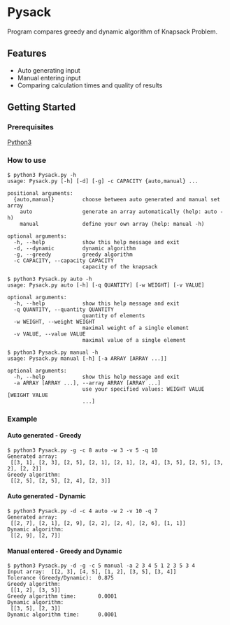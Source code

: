 # Pysack
Program compares greedy and dynamic algorithm of Knapsack Problem.

## Features
- Auto generating input
- Manual entering input
- Comparing calculation times and quality of results



## Getting Started
### Prerequisites

[Python3](https://www.python.org/download/releases/3.0/)

### How to use

```             
$ python3 Pysack.py -h
usage: Pysack.py [-h] [-d] [-g] -c CAPACITY {auto,manual} ...

positional arguments:
  {auto,manual}         choose between auto generated and manual set array
    auto                generate an array automatically (help: auto -h)
    manual              define your own array (help: manual -h)

optional arguments:
  -h, --help            show this help message and exit
  -d, --dynamic         dynamic algorithm
  -g, --greedy          greedy algorithm
  -c CAPACITY, --capacity CAPACITY
                        capacity of the knapsack

$ python3 Pysack.py auto -h
usage: Pysack.py auto [-h] [-q QUANTITY] [-w WEIGHT] [-v VALUE]

optional arguments:
  -h, --help            show this help message and exit
  -q QUANTITY, --quantity QUANTITY
                        quantity of elements
  -w WEIGHT, --weight WEIGHT
                        maximal weight of a single element
  -v VALUE, --value VALUE
                        maximal value of a single element

$ python3 Pysack.py manual -h
usage: Pysack.py manual [-h] [-a ARRAY [ARRAY ...]]

optional arguments:
  -h, --help            show this help message and exit
  -a ARRAY [ARRAY ...], --array ARRAY [ARRAY ...]
                        use your specified values: WEIGHT VALUE [WEIGHT VALUE
                        ...]
```

### Example
#### Auto generated - Greedy
```
$ python3 Pysack.py -g -c 8 auto -w 3 -v 5 -q 10
Generated array:
 [[3, 1], [2, 3], [2, 5], [2, 1], [2, 1], [2, 4], [3, 5], [2, 5], [3, 2], [2, 2]]
Greedy algorithm:
 [[2, 5], [2, 5], [2, 4], [2, 3]]
```
#### Auto generated - Dynamic
``` 
$ python3 Pysack.py -d -c 4 auto -w 2 -v 10 -q 7
Generated array:
 [[2, 7], [2, 1], [2, 9], [2, 2], [2, 4], [2, 6], [1, 1]]
Dynamic algorithm:
 [[2, 9], [2, 7]]
```
#### Manual entered - Greedy and Dynamic
```
$ python3 Pysack.py -d -g -c 5 manual -a 2 3 4 5 1 2 3 5 3 4
Input array:  [[2, 3], [4, 5], [1, 2], [3, 5], [3, 4]]
Tolerance (Greedy/Dynamic):	 0.875
Greedy algorithm:
 [[1, 2], [3, 5]]
Greedy algorithm time:		 0.0001 
Dynamic algorithm:
 [[3, 5], [2, 3]]
Dynamic algorithm time:		 0.0001 
```